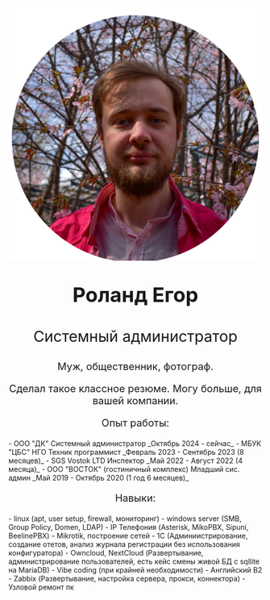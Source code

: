 
<img src="profile.png" alt="Егор" class="center">
<center> <b> <p style="font-size: 40px;"> Роланд Егор </p> </b> </center>
<center> <p style="font-size: 30px;"> Системный администратор </p> </center>
<center> <p style="font-size: 20px;"> Муж, общественник, фотограф. </p> </center>
<center> <p style="font-size: 20px;"> Сделал такое классное резюме. Могу больше, для вашей компании. </p> </center>

<center> <p style="font-size: 20px;"> Опыт работы: </p> </center>
- ООО "ДК" Системный администратор _Октябрь 2024 - сейчас_
- МБУК "ЦБС" НГО Техник программист _Февраль 2023 - Сентябрь 2023 (8 месяцев)_
- SGS Vostok LTD Инспектор _Май 2022 - Август 2022 (4 месяца)_
- ООО "ВОСТОК" (гостиничный комплекс) Младший сис. админ _Май 2019 - Октябрь 2020 (1 год 6 месяцев)_
<center> <p style="font-size: 20px;"> Навыки: </p> </center>
- linux (apt, user setup, firewall, мониторинг)
- windows server (SMB, Group Policy, Domen, LDAP)
- IP Телефония (Asterisk, MikoPBX, Sipuni, BeelinePBX)
- Mikrotik, построение сетей
- 1С (Админиистрирование, создание отетов, анализ журнала регистрации без использования конфигуратора)
- Owncloud, NextCloud (Развертывание, администрирование пользователей, есть кейс смены живой БД с sqllite на MariaDB)
- Vibe coding (при крайней необходимости)
- Английский В2
- Zabbix (Развертывание, настройка сервера, прокси, коннектора)
- Узловой ремонт пк
